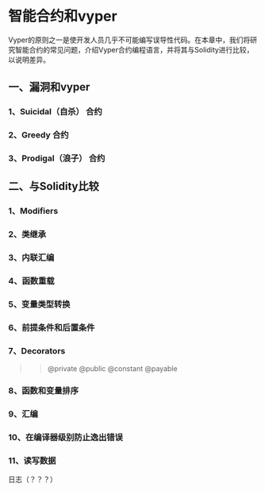 # 智能合约和vyper
Vyper的原则之一是使开发人员几乎不可能编写误导性代码。在本章中，我们将研究智能合约的常见问题，介绍Vyper合约编程语言，并将其与Solidity进行比较，以说明差异。
## 一、漏洞和vyper
### 1、Suicidal（自杀） 合约
### 2、Greedy 合约
### 3、Prodigal（浪子） 合约
## 二、与Solidity比较
### 1、Modifiers
### 2、类继承
### 3、内联汇编 
### 4、函数重载
### 5、变量类型转换
### 6、前提条件和后置条件
### 7、Decorators

>> @private @public @constant @payable
### 8、函数和变量排序

### 9、汇编
### 10、在编译器级别防止逸出错误
### 11、读写数据

日志（？？？）
